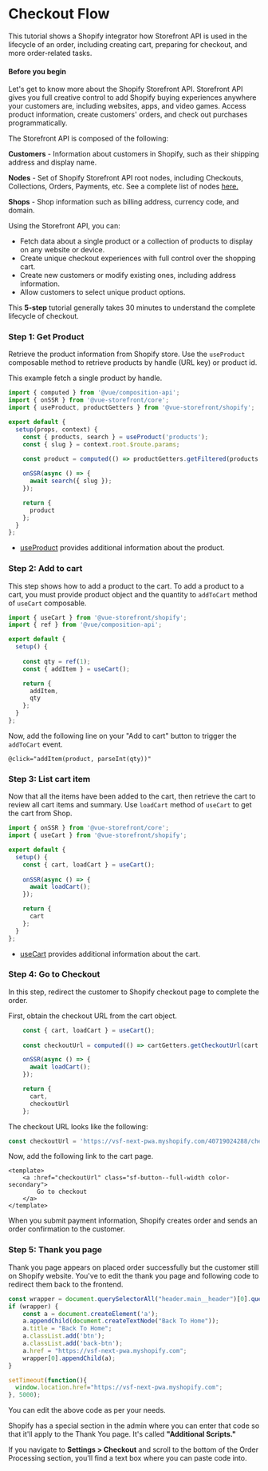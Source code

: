 # Checkout Flow
This tutorial shows a Shopify integrator how Storefront API is used in the lifecycle of an order, including creating
 cart, preparing for checkout, and more order-related tasks. 

#### Before you begin
Let's get to know more about the Shopify Storefront API. Storefront API gives you full creative control to add Shopify 
buying experiences anywhere your customers are, including websites, apps, and video games. Access product information, create customers' orders, and check out purchases programmatically. 

The Storefront API is composed of the following:

**Customers** - Information about customers in Shopify, such as their shipping address and display name.

**Nodes** - Set of Shopify Storefront API root nodes, including Checkouts, Collections, Orders, Payments, etc. See a 
complete list of nodes [here.](https://shopify.dev/docs/storefront-api/reference/object)

**Shops** - Shop information such as billing address, currency code, and domain.

Using the Storefront API, you can:

* Fetch data about a single product or a collection of products to display on any website or device.
* Create unique checkout experiences with full control over the shopping cart.
* Create new customers or modify existing ones, including address information.
* Allow customers to select unique product options.

This **5-step** tutorial generally takes 30 minutes to understand the complete lifecycle of checkout.

### Step 1: Get Product
Retrieve the product information from Shopify store. Use the `useProduct` composable method to retrieve products by 
handle (URL key) or product id.

This example fetch a single product by handle.
```typescript
import { computed } from '@vue/composition-api';
import { onSSR } from '@vue-storefront/core';
import { useProduct, productGetters } from '@vue-storefront/shopify';

export default {
  setup(props, context) {
    const { products, search } = useProduct('products');
    const { slug } = context.root.$route.params;
    
    const product = computed(() => productGetters.getFiltered(products.value));

    onSSR(async () => {
      await search({ slug });
    });

    return {
      product
    };
  }
};
```

* [useProduct](/shopify/use-product) provides additional information about the product.

### Step 2: Add to cart
This step shows how to add a product to the cart. To add a product to a cart, you must provide product object and the
 quantity to `addToCart` method of `useCart` composable.

```typescript
import { useCart } from '@vue-storefront/shopify';
import { ref } from '@vue/composition-api';

export default {
  setup() {
    
    const qty = ref(1);
    const { addItem } = useCart();

    return {
      addItem,
      qty
    };
  }
};
```
Now, add the following line on your "Add to cart" button to trigger the `addToCart` event.

```
@click="addItem(product, parseInt(qty))"
```

### Step 3: List cart item
Now that all the items have been added to the cart, then retrieve the cart to review all cart items and summary.
Use `loadCart` method of `useCart` to get the cart from Shop.

```javascript
import { onSSR } from '@vue-storefront/core';
import { useCart } from '@vue-storefront/shopify';

export default {
  setup() {
    const { cart, loadCart } = useCart();
    
    onSSR(async () => {
      await loadCart();
    });

    return {
      cart
    };
  }
};
```

* [useCart](/shopify/use-cart) provides additional information about the cart.

### Step 4: Go to Checkout
In this step, redirect the customer to Shopify checkout page to complete the order. 

First, obtain the checkout URL from the cart object.

```javascript
    const { cart, loadCart } = useCart();
    
    const checkoutUrl = computed(() => cartGetters.getCheckoutUrl(cart.value));

    onSSR(async () => {
      await loadCart();
    });

    return {
      cart,
      checkoutUrl
    };
```

The checkout URL looks like the following:
```javascript
const checkoutUrl = 'https://vsf-next-pwa.myshopify.com/40719024288/checkouts/9882505fd32f9432c5b72e213ed0d7b8';
```

Now, add the following link to the cart page.

```Vue
<template>
    <a :href="checkoutUrl" class="sf-button--full-width color-secondary">
        Go to checkout
    </a>
</template>
```

When you submit payment information, Shopify creates order and sends an order confirmation to the customer.

### Step 5: Thank you page
Thank you page appears on placed order successfully but the customer still on Shopify website.
You've to edit the thank you page and following code to redirect them back to the frontend.
```javascript
const wrapper = document.querySelectorAll("header.main__header")[0].querySelectorAll(".logo");
if (wrapper) {
	const a = document.createElement('a');
	a.appendChild(document.createTextNode("Back To Home"));  
	a.title = "Back To Home";  
	a.classList.add('btn');
	a.classList.add('back-btn');
	a.href = "https://vsf-next-pwa.myshopify.com"; 
	wrapper[0].appendChild(a);	
}

setTimeout(function(){
  window.location.href="https://vsf-next-pwa.myshopify.com";
}, 5000);
```
You can edit the above code as per your needs.

Shopify has a special section in the admin where you can enter that code so that it'll apply to the Thank You page. 
It's called **"Additional Scripts."**

If you navigate to **Settings > Checkout** and scroll to the bottom of the Order Processing section, you'll find a 
text box where you can paste code into. 
